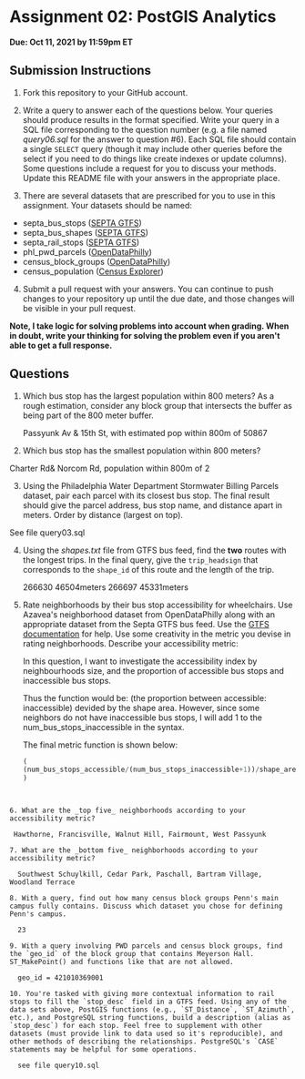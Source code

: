 # Assignment 02: PostGIS Analytics

**Due: Oct 11, 2021 by 11:59pm ET**

## Submission Instructions

1. Fork this repository to your GitHub account.

2. Write a query to answer each of the questions below. Your queries should produce results in the format specified. Write your query in a SQL file corresponding to the question number (e.g. a file named _query06.sql_ for the answer to question #6). Each SQL file should contain a single `SELECT` query (though it may include other queries before the select if you need to do things like create indexes or update columns). Some questions include a request for you to discuss your methods. Update this README file with your answers in the appropriate place.

3. There are several datasets that are prescribed for you to use in this assignment. Your datasets should be named:
  * septa_bus_stops ([SEPTA GTFS](http://www3.septa.org/developer/))
  * septa_bus_shapes ([SEPTA GTFS](http://www3.septa.org/developer/))
  * septa_rail_stops ([SEPTA GTFS](http://www3.septa.org/developer/))
  * phl_pwd_parcels ([OpenDataPhilly](https://opendataphilly.org/dataset/pwd-stormwater-billing-parcels))
  * census_block_groups ([OpenDataPhilly](https://opendataphilly.org/dataset/census-block-groups))
  * census_population ([Census Explorer](https://data.census.gov/cedsci/table?t=Populations%20and%20People&g=0500000US42101%241500000&y=2010&d=DEC%20Summary%20File%201&tid=DECENNIALSF12010.P1))

4. Submit a pull request with your answers. You can continue to push changes to your repository up until the due date, and those changes will be visible in your pull request.

**Note, I take logic for solving problems into account when grading. When in doubt, write your thinking for solving the problem even if you aren't able to get a full response.**

## Questions

1. Which bus stop has the largest population within 800 meters? As a rough estimation, consider any block group that intersects the buffer as being part of the 800 meter buffer.
   
   Passyunk Av & 15th St, with estimated pop within 800m of 50867
   
2. Which bus stop has the smallest population within 800 meters?

  Charter Rd& Norcom Rd, population within 800m of 2

3. Using the Philadelphia Water Department Stormwater Billing Parcels dataset, pair each parcel with its closest bus stop. The final result should give the parcel address, bus stop name, and distance apart in meters. Order by distance (largest on top).
  
  See file query03.sql

4. Using the _shapes.txt_ file from GTFS bus feed, find the **two** routes with the longest trips. In the final query, give the `trip_headsign` that corresponds to the `shape_id` of this route and the length of the trip.
   
   266630 46504meters
   266697 45331meters

5. Rate neighborhoods by their bus stop accessibility for wheelchairs. Use Azavea's neighborhood dataset from OpenDataPhilly along with an appropriate dataset from the Septa GTFS bus feed. Use the [GTFS documentation](https://gtfs.org/reference/static/) for help. Use some creativity in the metric you devise in rating neighborhoods. Describe your accessibility metric:

    In this question, I want to investigate the accessibility index by neighbourhoods size, and the proportion of accessible bus stops and inaccessible bus stops.
  
    Thus the function would be: (the proportion between accessible: inaccessible) devided by the shape area. However, since some neighbors do not have inaccessible bus stops,	I will add 1 to the num_bus_stops_inaccessible in the syntax.
  
    The final metric function is shown below:
   
   ```sql
   (
   (num_bus_stops_accessible/(num_bus_stops_inaccessible+1))/shape_area as accessibility_metric
   )
  ```
  
  
6. What are the _top five_ neighborhoods according to your accessibility metric?
   
   Hawthorne, Francisville, Walnut Hill, Fairmount, West Passyunk
   
7. What are the _bottom five_ neighborhoods according to your accessibility metric?

    Southwest Schuylkill, Cedar Park, Paschall, Bartram Village, Woodland Terrace

8. With a query, find out how many census block groups Penn's main campus fully contains. Discuss which dataset you chose for defining Penn's campus.

    23

9. With a query involving PWD parcels and census block groups, find the `geo_id` of the block group that contains Meyerson Hall. ST_MakePoint() and functions like that are not allowed.

    geo_id = 421010369001

10. You're tasked with giving more contextual information to rail stops to fill the `stop_desc` field in a GTFS feed. Using any of the data sets above, PostGIS functions (e.g., `ST_Distance`, `ST_Azimuth`, etc.), and PostgreSQL string functions, build a description (alias as `stop_desc`) for each stop. Feel free to supplement with other datasets (must provide link to data used so it's reproducible), and other methods of describing the relationships. PostgreSQL's `CASE` statements may be helpful for some operations.

    see file query10.sql
